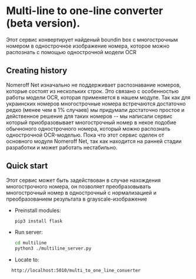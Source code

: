 # Multi-line to one-line converter (beta version).
Этот сервис конвертирует найденый boundin box c многострочным номером 
в однострочное изображение номера, которое можно распознать с помощью
однострочной модели OCR

## Creating history
Nomeroff Net изначально не поддерживает распознавание номеров, 
которые состоят из нескольких строк. Это связано с особенностью
работы модели OCR, которая применяется в нашем модуле.
Так как для украинских номеров многострочные номера встречаются 
достаточно редко (менее чем в 1% случаев) мы придумали достаточно
простое и действенное решение для таких номеров -- мы написали 
сервис который приобразовывает многострочный номер в некое подобие
обычноного однострочного номера, который можно распознать однострочной
OCR-моделью.
Пока что этот сервис оделен от основного модуля Nomeroff Net, так как 
находится на ранней стадии разработки и может работать нестабильно.

## Quick start
Этот сервис может быть задействован в случае нахождения 
многострочного номера, он позволяет преобразовывать многострочный
номер в однострочный с нормализацией и преобразованием результата 
в grayscale-изображение 

  * Preinstall modules:
    ```bash
    pip3 install flask
    ```
  * Run server:
    ```bash
    cd multiline
    python3 ./multiline_server.py
    ```
  * Locate to:
  ```url
    http://localhost:5010/multi_to_one_line_converter